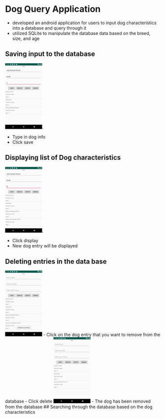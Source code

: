 # Dog Query Application
- developed an android application for users to input dog characteristics into a database and query through it
- utilized SQLite to manipulate the database data based on the breed, size, and age
## Saving input to the database
<img src=images/image7.png width= "120">.
- Type in dog info
- Click save
## Displaying list of Dog characteristics
<img src=images/image.png width= "120">.
- Click display
- New dog entry will be displayed 
## Deleting entries in the data base
<img src=images/image5.png width= "120">
- Click on the dog entry that you want to remove from the database
- Click delete
<img src=images/image6.png width= "120">
- The dog has been removed from the database
## Searching through the database based on the dog characteristics 
